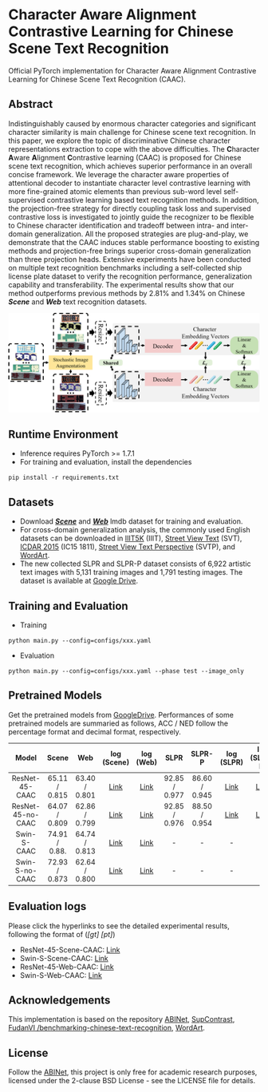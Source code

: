 # Character Aware Alignment Contrastive Learning for Chinese Scene Text Recognition

Official PyTorch implementation for Character Aware Alignment Contrastive Learning for Chinese Scene Text Recognition (CAAC).

## Abstract
Indistinguishably caused by enormous character categories and significant character similarity is main challenge for Chinese scene text recognition. In this paper, we explore the topic of discriminative Chinese character representations extraction to cope with the above difficulties. The **C**haracter **A**ware **A**lignment **C**ontrastive learning (CAAC) is proposed for Chinese scene text recognition, which achieves superior performance in an overall concise framework. We leverage the character aware properties of attentional decoder to instantiate character level contrastive learning with more fine-grained atomic elements than previous sub-word level self-supervised contrastive learning based text recognition methods. In addition, the projection-free strategy for directly coupling task loss and supervised contrastive loss is investigated to jointly guide the recognizer to be flexible to Chinese character identification and tradeoff between intra- and inter-domain generalization. All the proposed strategies are plug-and-play, we demonstrate that the CAAC induces stable performance boosting to existing methods and projection-free brings superior cross-domain generalization than three projection heads. Extensive experiments have been conducted on multiple text recognition benchmarks including a self-collected ship license plate dataset to verify the recognition performance, generalization capability and transferability. The experimental results show that our method outperforms previous methods by 2.81% and 1.34% on Chinese ***Scene*** and ***Web*** text recognition datasets.

<img src="./figures/overall_framework.png" width="1000" title="The overall pipeline of the proposed CAAC.">

## Runtime Environment

- Inference requires PyTorch >= 1.7.1
- For training and evaluation, install the dependencies
```
pip install -r requirements.txt
```

## Datasets

- Download ***[Scene](https://github.com/FudanVI/benchmarking-chinese-text-recognition)*** and ***[Web](https://github.com/FudanVI/benchmarking-chinese-text-recognition)*** lmdb dataset for training and evaluation.
- For cross-domain generalization analysis, the commonly used English datasets can be downloaded in [IIIT5K](http://cvit.iiit.ac.in/projects/SceneTextUnderstanding/IIIT5K.html) (IIIT), [Street View Text](http://www.iapr-tc11.org/mediawiki/index.php/The_Street_View_Text_Dataset) (SVT), [ICDAR 2015](https://rrc.cvc.uab.es/?ch=4) (IC15 1811), [Street View Text Perspective](https://mmocr.readthedocs.io/en/v0.6.1/datasets/recog.html#svtp) (SVTP), and [WordArt](https://github.com/xdxie/WordArt).
- The new collected SLPR and SLPR-P dataset consists of 6,922 artistic text images with 5,131 training images and 1,791 testing images. The dataset is available at [Google Drive](https://drive.google.com/drive/folders/1l7OvlBagMnhwcmEeqbRGsG5zrJk40dw1?usp=sharing).

## Training and Evaluation

- Training

```
python main.py --config=configs/xxx.yaml
```

- Evaluation

```
python main.py --config=configs/xxx.yaml --phase test --image_only
```

## Pretrained Models

Get the pretrained models from [GoogleDrive](https://drive.google.com/drive/folders/1WkxqNpBMjTUAW5M1E6OdkXw_PDFfAy6Y?usp=sharing). Performances of some pretrained models are summaried as follows, ACC / NED follow the percentage format and decimal format, respectively.

 **Model**         | **Scene**     | **Web**       | **log (Scene)** | **log (Web)** | **SLPR**      | **SLPR-P**    | **log (SLPR)** | **log (SLPR-P)** 
:-----------------:|:-------------:|:-------------:|:---------------:|:-------------:|:-------------:|:-------------:|:--------------:|:----------------:
 ResNet-45-CAAC    | 65.11 / 0.815 | 63.40 / 0.801 | [Link](./logs/training/ResNet-45-Scene-CAAC.txt)     | [Link](./logs/training/ResNet-45-Web-CAAC.txt)              | 92.85 / 0.977 | 86.60 / 0.945 | [Link](./logs/training/ResNet-45-SLPR-CAAC.txt)               | [Link](./logs/training/ResNet-45-SLPR-P-CAAC.txt)                 
 ResNet-45-no-CAAC | 64.07 / 0.809 | 62.86 / 0.799 | [Link](./logs/training/ResNet-45-Scene-no-CAAC.txt)  | [Link](./logs/training/ResNet-45-Web-no-CAAC.txt)              | 92.85 / 0.976 | 88.50 / 0.954 | [Link](./logs/training/ResNet-45-SLPR-P-no-CAAC.txt)               | [Link](./logs/training/ResNet-45-SLPR-P-no-CAAC.txt)                 
 Swin-S-CAAC       | 74.91 / 0.88. | 64.74 / 0.813 | [Link](./logs/training/Swin-S-Scene-CAAC.txt)        | [Link](./logs/training/Swin-S-Web-CAAC.txt)              |       -       |       -       |       -        |      -            
 Swin-S-no-CAAC    | 72.93 / 0.873 | 62.64 / 0.800 | [Link](./logs/training/Swin-S-Scene-no-CAAC.txt)     | [Link](./logs/training/Swin-S-Web-no-CAAC.txt)              |       -       |       -       |     -          |    -              


## Evaluation logs

Please click the hyperlinks to see the detailed experimental results, following the format of  (*[gt]* *[pt]*)

- ResNet-45-Scene-CAAC: [Link](./logs/evaluation/ResNet-45-Scene-CAAC.txt) 
- Swin-S-Scene-CAAC: [Link](./logs/evaluation/Swin-S-Scene-CAAC.txt)
- ResNet-45-Web-CAAC: [Link](./logs/evaluation/ResNet-45-Web-CAAC.txt)
- Swin-S-Web-CAAC: [Link](./logs/evaluation/Swin-S-Web-CAAC.txt)

## Acknowledgements

This implementation is based on the repository [ABINet](https://github.com/FangShancheng/ABINet), [SupContrast](https://github.com/HobbitLong/SupContrast), [FudanVI
/benchmarking-chinese-text-recognition](https://github.com/FudanVI/benchmarking-chinese-text-recognition), [WordArt](https://github.com/xdxie/WordArt).

## License
Follow the [ABINet](https://github.com/FangShancheng/ABINet), this project is only free for academic research purposes, licensed under the 2-clause BSD License - see the LICENSE file for details.
